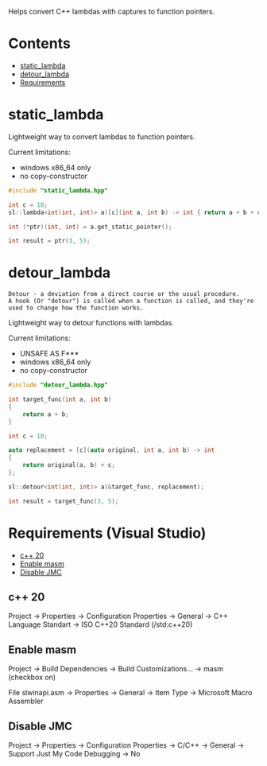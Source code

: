 Helps convert C++ lambdas with captures to function pointers.

# Contents
- [static_lambda](#static_lambda)
- [detour_lambda](#detour_lambda)
- [Requirements](#requirements-visual-studio)

# static_lambda
Lightweight way to convert lambdas to function pointers.

Current limitations:
- windows x86_64 only
- no copy-constructor

```cpp
#include "static_lambda.hpp"
```
```cpp
int c = 10;
sl::lambda<int(int, int)> a([c](int a, int b) -> int { return a + b + c; });

int (*ptr)(int, int) = a.get_static_pointer();

int result = ptr(3, 5);
```

# detour_lambda
    Detour - a deviation from a direct course or the usual procedure.
    A hook (Or "detour") is called when a function is called, and they're used to change how the function works.

Lightweight way to detour functions with lambdas.

Current limitations:
- UNSAFE AS F***
- windows x86_64 only
- no copy-constructor


```cpp
#include "detour_lambda.hpp"
```
```cpp
int target_func(int a, int b)
{
    return a + b;
}
```
```cpp
int c = 10;

auto replacement = [c](auto original, int a, int b) -> int
{
    return original(a, b) + c;
};

sl::detour<int(int, int)> a(&target_func, replacement);

int result = target_func(3, 5);
```

# Requirements (Visual Studio)
- [c++ 20](#c-20)
- [Enable masm](#enable-masm)
- [Disable JMC](#disable-jmc)

## c++ 20
Project -> Properties -> Configuration Properties -> General -> C++ Language Standart -> ISO C++20 Standard (/std:c++20)

## Enable masm
Project -> Build Dependencies -> Build Customizations... -> masm (checkbox on)

File slwinapi.asm -> Properties -> General -> Item Type -> Microsoft Macro Assembler

## Disable JMC
Project -> Properties -> Configuration Properties -> C/C++ -> General -> Support Just My Code Debugging -> No
